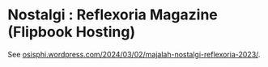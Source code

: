 # Nostalgi : Reflexoria Magazine (Flipbook Hosting)

See [osisphi.wordpress.com/2024/03/02/majalah-nostalgi-reflexoria-2023/](https://osisphi.wordpress.com/2024/03/02/majalah-nostalgi-reflexoria-2023/).
